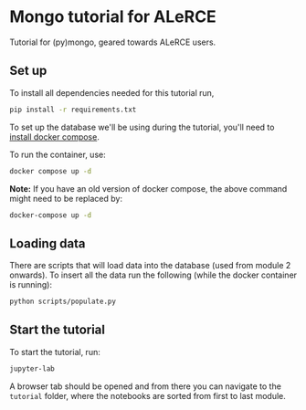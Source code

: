 # Mongo tutorial for ALeRCE

Tutorial for (py)mongo, geared towards ALeRCE users.

## Set up

To install all dependencies needed for this tutorial run,

```bash
pip install -r requirements.txt
```

To set up the database we'll be using during the tutorial, you'll need
to [install docker compose](https://docs.docker.com/compose/install/).

To run the container, use:

```bash
docker compose up -d
```

**Note:** If you have an old version of docker compose, the above command
might need to be replaced by:

```bash
docker-compose up -d
```

## Loading data

There are scripts that will load data into the database (used from module 2
onwards). To insert all the data run the following (while the docker container is running):

```bash
python scripts/populate.py
```

## Start the tutorial

To start the tutorial, run:

```bash
jupyter-lab
```

A browser tab should be opened and from there you can navigate to the `tutorial` folder, where
the notebooks are sorted from first to last module.
